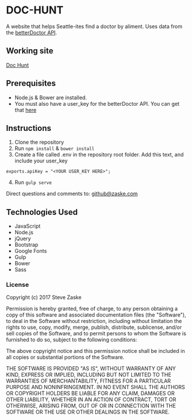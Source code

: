 # DOC-HUNT
A website that helps Seattle-ites find a doctor by aliment.  Uses data from the [betterDoctor API](https://developer.betterdoctor.com/documentation15#/).

## Working site
[Doc Hunt](https://tbd)

## Prerequisites
* Node.js & Bower are installed.
* You must also have a user_key for the betterDoctor API.  You can get that [here](https://developer.betterdoctor.com/)

## Instructions
1. Clone the repository
2. Run `npm install` & `bower install`
3. Create a file called .env in the repository root folder. Add this text, and include your user_key
```
exports.apiKey = "<YOUR USER_KEY HERE>";
```
4. Run `gulp serve`

Direct questions and comments to: [github@zaske.com](mailto:github@zaske.com)

## Technologies Used
* JavaScript
* Node.js
* jQuery
* Bootstrap
* Google Fonts
* Gulp
* Bower
* Sass

### License
Copyright (c) 2017 Steve Zaske

Permission is hereby granted, free of charge, to any person obtaining a copy of this software and associated documentation files (the "Software"), to deal in the Software without restriction, including without limitation the rights to use, copy, modify, merge, publish, distribute, sublicense, and/or sell copies of the Software, and to permit persons to whom the Software is furnished to do so, subject to the following conditions:

The above copyright notice and this permission notice shall be included in all copies or substantial portions of the Software.

THE SOFTWARE IS PROVIDED "AS IS", WITHOUT WARRANTY OF ANY KIND, EXPRESS OR IMPLIED, INCLUDING BUT NOT LIMITED TO THE WARRANTIES OF MERCHANTABILITY, FITNESS FOR A PARTICULAR PURPOSE AND NONINFRINGEMENT. IN NO EVENT SHALL THE AUTHORS OR COPYRIGHT HOLDERS BE LIABLE FOR ANY CLAIM, DAMAGES OR OTHER LIABILITY, WHETHER IN AN ACTION OF CONTRACT, TORT OR OTHERWISE, ARISING FROM, OUT OF OR IN CONNECTION WITH THE SOFTWARE OR THE USE OR OTHER DEALINGS IN THE SOFTWARE.
